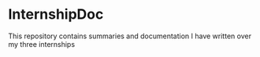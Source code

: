 # InternshipDoc
This repository contains summaries and documentation I have written over my three internships
